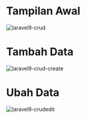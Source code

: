 # Tampilan Awal
![laravel9-crud](https://user-images.githubusercontent.com/75960970/165804642-c135191e-51c3-486d-8cad-a9efe03a7690.png)

# Tambah Data
![laravel9-crud-create](https://user-images.githubusercontent.com/75960970/165804770-944c3f5b-2270-41f7-b334-3bf8d6e75f33.png)

# Ubah Data
![laravel9-crudedit](https://user-images.githubusercontent.com/75960970/165804777-f5a94636-c98d-4731-a4c3-5530ee8ab33a.png)

